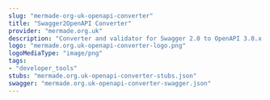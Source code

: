 ```yaml
---
slug: "mermade-org-uk-openapi-converter"
title: "Swagger2OpenAPI Converter"
provider: "mermade.org.uk"
description: "Converter and validator for Swagger 2.0 to OpenAPI 3.0.x definitions"
logo: "mermade.org.uk-openapi-converter-logo.png"
logoMediaType: "image/png"
tags:
- "developer_tools"
stubs: "mermade.org.uk-openapi-converter-stubs.json"
swagger: "mermade.org.uk-openapi-converter-swagger.json"
---
```

